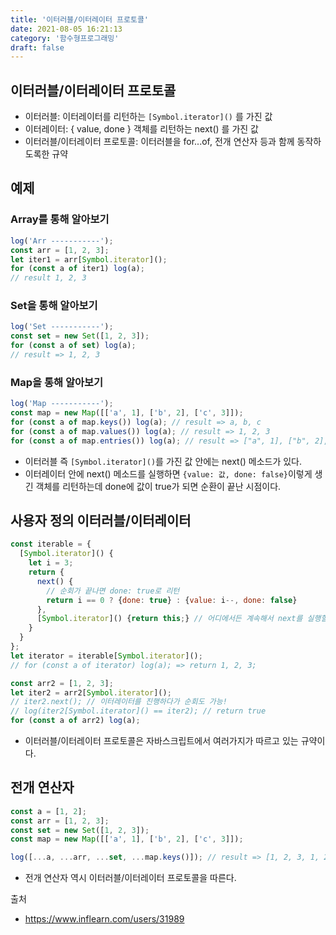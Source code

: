 ```yaml
---
title: '이터러블/이터레이터 프로토콜'
date: 2021-08-05 16:21:13
category: '함수형프로그래밍'
draft: false
---
```


## 이터러블/이터레이터 프로토콜
- 이터러블: 이터레이터를 리턴하는 `[Symbol.iterator]()` 를 가진 값
- 이터레이터: { value, done } 객체를 리턴하는 next() 를 가진 값
- 이터러블/이터레이터 프로토콜: 이터러블을 for...of, 전개 연산자 등과 함께 동작하도록한 규약

## 예제

### Array를 통해 알아보기

```javascript
log('Arr -----------');
const arr = [1, 2, 3];
let iter1 = arr[Symbol.iterator]();
for (const a of iter1) log(a);
// result 1, 2, 3
```

### Set을 통해 알아보기

```javascript
log('Set -----------');
const set = new Set([1, 2, 3]);
for (const a of set) log(a);
// result => 1, 2, 3
```

### Map을 통해 알아보기
```javascript
log('Map -----------');
const map = new Map([['a', 1], ['b', 2], ['c', 3]]);
for (const a of map.keys()) log(a); // result => a, b, c 
for (const a of map.values()) log(a); // result => 1, 2, 3
for (const a of map.entries()) log(a); // result => ["a", 1], ["b", 2], ["c", 3]
```

- 이터러블 즉 `[Symbol.iterator]()`를 가진 값 안에는 next() 메소드가 있다.
- 이터레이터 안에 next() 메소드를 실행하면 `{value: 값, done: false}`이렇게 생긴 객체를 리턴하는데 done에 값이 true가 되면 순환이 끝난 시점이다.


## 사용자 정의 이터러블/이터레이터
```javascript
const iterable = {
  [Symbol.iterator]() {
    let i = 3;
    return {
      next() {
        // 순회가 끝나면 done: true로 리턴
        return i == 0 ? {done: true} : {value: i--, done: false}
      },
      [Symbol.iterator]() {return this;} // 어디에서든 계속해서 next를 실행할 수 있도록 설정
    }
  }
};
let iterator = iterable[Symbol.iterator]();
// for (const a of iterator) log(a); => return 1, 2, 3;

const arr2 = [1, 2, 3];
let iter2 = arr2[Symbol.iterator]();
// iter2.next(); // 이터레이터를 진행하다가 순회도 가능!
// log(iter2[Symbol.iterator]() == iter2); // return true
for (const a of arr2) log(a);
```
- 이터러블/이터레이터 프로토콜은 자바스크립트에서 여러가지가 따르고 있는 규약이다.

## 전개 연산자
```javascript
const a = [1, 2];
const arr = [1, 2, 3];
const set = new Set([1, 2, 3]);
const map = new Map([['a', 1], ['b', 2], ['c', 3]]);

log([...a, ...arr, ...set, ...map.keys()]); // result => [1, 2, 3, 1, 2, 3, 1, 2, 3, "a", "b", "c"]
```
- 전개 연산자 역시 이터러블/이터레이터 프로토콜을 따른다.


출처
- https://www.inflearn.com/users/31989
